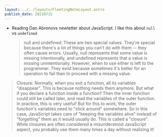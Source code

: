 ```yaml
---
layout: ../../layouts/FleetingNoteLayout.astro
publish_date: 20210715
---
```


- Reading Dan Abronovs newletter about JavaScript. I like this about `null` vs `undefined`
  > null and undefined: These are two special values. They're special because there's a lot of things you can't do with them -- they often cause errors. Usually, null represents that some value is missing intentionally, and undefined represents that a value is missing unintentionally. However, when to use either is left to the programmer. They exist because sometimes it's better for an operation to fail than to proceed with a missing value.

> Closure: Normally, when you exit a function, all its variables "disappear". This is because nothing needs them anymore. But what if you declare a function inside a function? Then the inner function could still be called later, and read the variables of the outer function. In practice, this is very useful! But for this to work, the outer function's variables need to "stick around" somewhere. So in this case, JavaScript takes care of "keeping the variables alive" instead of "forgetting" them as it would usually do. This is called a "closure". While closures are often considered a misunderstood JavaScript aspect, you probably use them many times a day without realizing it!
